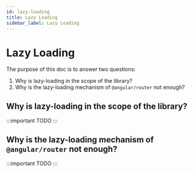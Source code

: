 ```yaml
---
id: lazy-loading
title: Lazy Loading
sidebar_label: Lazy Loading
---
```


# Lazy Loading

The purpose of this doc is to answer two questions:

1. Why is lazy-loading in the scope of the library?
1. Why is the lazy-loading mechanism of `@angular/router` not enough?

## Why is lazy-loading in the scope of the library?

:::important TODO
:::

## Why is the lazy-loading mechanism of `@angular/router` not enough?

:::important TODO
:::
